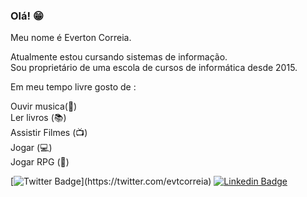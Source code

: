 ### Olá! 😁



Meu nome é Everton Correia.

Atualmente estou cursando sistemas de informação. </br>
Sou proprietário de uma escola de cursos de informática desde 2015.

Em meu tempo livre gosto de :

Ouvir musica(🎵) </br>
Ler  livros (📚) </br>
Assistir Filmes (📺) </br>
Jogar (💻) </br>
Jogar RPG (🎲) </br>



[![Twitter Badge](https://img.shields.io/badge/-Twitter-1ca0f1?style=flat-square&labelColor=1ca0f1&logo=twitter&logoColor=white&link=https://twitter.com/felipefialho_)](https://twitter.com/evtcorreia)
[![Linkedin Badge](https://img.shields.io/badge/-LinkedIn-blue?style=flat-square&logo=Linkedin&logoColor=white&link=https://www.linkedin.com/in/felipefialho)](https://www.linkedin.com/in/evtcorreia/)

